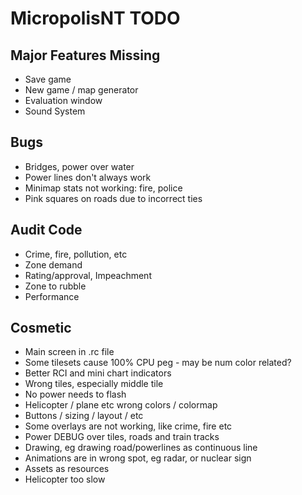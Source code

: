 # MicropolisNT TODO


## Major Features Missing
- Save game
- New game / map generator
- Evaluation window
- Sound System

## Bugs
- Bridges, power over water
- Power lines don't always work
- Minimap stats not working: fire, police
- Pink squares on roads due to incorrect ties


## Audit Code
- Crime, fire, pollution, etc
- Zone demand
- Rating/approval, Impeachment
- Zone to rubble
- Performance


## Cosmetic
- Main screen in .rc file
- Some tilesets cause 100% CPU peg - may be num color related?
- Better RCI and mini chart indicators
- Wrong tiles, especially middle tile
- No power needs to flash
- Helicopter / plane etc wrong colors / colormap
- Buttons / sizing / layout / etc
- Some overlays are not working, like crime, fire etc
- Power DEBUG over tiles, roads and train tracks
- Drawing, eg drawing road/powerlines as continuous line
- Animations are in wrong spot, eg radar, or nuclear sign
- Assets as resources
- Helicopter too slow


